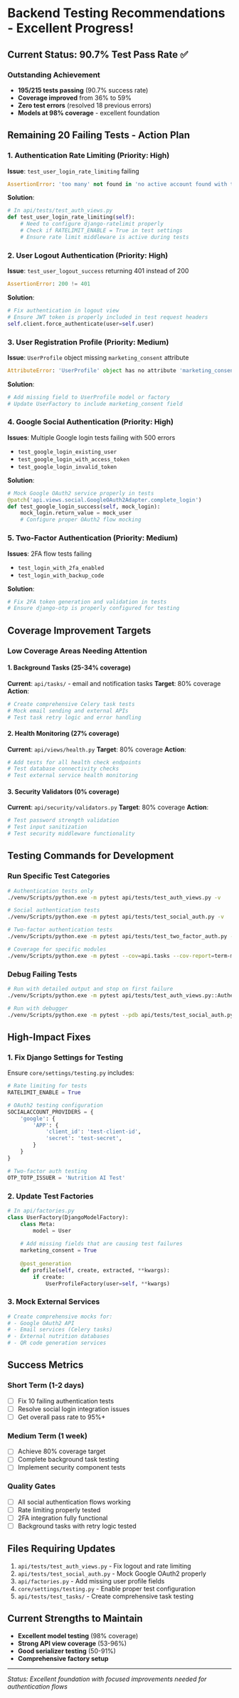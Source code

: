 # Backend Testing Recommendations - Excellent Progress!

## Current Status: 90.7% Test Pass Rate ✅

### Outstanding Achievement
- **195/215 tests passing** (90.7% success rate)
- **Coverage improved** from 36% to 59%
- **Zero test errors** (resolved 18 previous errors)
- **Models at 98% coverage** - excellent foundation

## Remaining 20 Failing Tests - Action Plan

### 1. Authentication Rate Limiting (Priority: High)
**Issue**: `test_user_login_rate_limiting` failing
```python
AssertionError: 'too many' not found in 'no active account found with the given credentials'
```

**Solution**:
```python
# In api/tests/test_auth_views.py
def test_user_login_rate_limiting(self):
    # Need to configure django-ratelimit properly
    # Check if RATELIMIT_ENABLE = True in test settings
    # Ensure rate limit middleware is active during tests
```

### 2. User Logout Authentication (Priority: High)
**Issue**: `test_user_logout_success` returning 401 instead of 200
```python
AssertionError: 200 != 401
```

**Solution**:
```python
# Fix authentication in logout view
# Ensure JWT token is properly included in test request headers
self.client.force_authenticate(user=self.user)
```

### 3. User Registration Profile (Priority: Medium)
**Issue**: `UserProfile` object missing `marketing_consent` attribute
```python
AttributeError: 'UserProfile' object has no attribute 'marketing_consent'
```

**Solution**:
```python
# Add missing field to UserProfile model or factory
# Update UserFactory to include marketing_consent field
```

### 4. Google Social Authentication (Priority: High)
**Issues**: Multiple Google login tests failing with 500 errors
- `test_google_login_existing_user`
- `test_google_login_with_access_token` 
- `test_google_login_invalid_token`

**Solution**:
```python
# Mock Google OAuth2 service properly in tests
@patch('api.views.social.GoogleOAuth2Adapter.complete_login')
def test_google_login_success(self, mock_login):
    mock_login.return_value = mock_user
    # Configure proper OAuth2 flow mocking
```

### 5. Two-Factor Authentication (Priority: Medium)
**Issues**: 2FA flow tests failing
- `test_login_with_2fa_enabled`
- `test_login_with_backup_code`

**Solution**:
```python
# Fix 2FA token generation and validation in tests
# Ensure django-otp is properly configured for testing
```

## Coverage Improvement Targets

### Low Coverage Areas Needing Attention

#### 1. Background Tasks (25-34% coverage)
**Current**: `api/tasks/` - email and notification tasks
**Target**: 80% coverage
**Action**:
```python
# Create comprehensive Celery task tests
# Mock email sending and external APIs
# Test task retry logic and error handling
```

#### 2. Health Monitoring (27% coverage)  
**Current**: `api/views/health.py`
**Target**: 80% coverage
**Action**:
```python
# Add tests for all health check endpoints
# Test database connectivity checks
# Test external service health monitoring
```

#### 3. Security Validators (0% coverage)
**Current**: `api/security/validators.py`
**Target**: 80% coverage
**Action**:
```python
# Test password strength validation
# Test input sanitization
# Test security middleware functionality
```

## Testing Commands for Development

### Run Specific Test Categories
```bash
# Authentication tests only
./venv/Scripts/python.exe -m pytest api/tests/test_auth_views.py -v

# Social authentication tests
./venv/Scripts/python.exe -m pytest api/tests/test_social_auth.py -v

# Two-factor authentication tests  
./venv/Scripts/python.exe -m pytest api/tests/test_two_factor_auth.py -v

# Coverage for specific modules
./venv/Scripts/python.exe -m pytest --cov=api.tasks --cov-report=term-missing
```

### Debug Failing Tests
```bash
# Run with detailed output and stop on first failure
./venv/Scripts/python.exe -m pytest api/tests/test_auth_views.py::AuthenticationViewsTest::test_user_logout_success -vvv --tb=long -x

# Run with debugger
./venv/Scripts/python.exe -m pytest --pdb api/tests/test_social_auth.py
```

## High-Impact Fixes

### 1. Fix Django Settings for Testing
Ensure `core/settings/testing.py` includes:
```python
# Rate limiting for tests
RATELIMIT_ENABLE = True

# OAuth2 testing configuration
SOCIALACCOUNT_PROVIDERS = {
    'google': {
        'APP': {
            'client_id': 'test-client-id',
            'secret': 'test-secret',
        }
    }
}

# Two-factor auth testing
OTP_TOTP_ISSUER = 'Nutrition AI Test'
```

### 2. Update Test Factories
```python
# In api/factories.py
class UserFactory(DjangoModelFactory):
    class Meta:
        model = User
    
    # Add missing fields that are causing test failures
    marketing_consent = True
    
    @post_generation
    def profile(self, create, extracted, **kwargs):
        if create:
            UserProfileFactory(user=self, **kwargs)
```

### 3. Mock External Services
```python
# Create comprehensive mocks for:
# - Google OAuth2 API
# - Email services (Celery tasks)
# - External nutrition databases
# - QR code generation services
```

## Success Metrics

### Short Term (1-2 days)
- [ ] Fix 10 failing authentication tests
- [ ] Resolve social login integration issues  
- [ ] Get overall pass rate to 95%+

### Medium Term (1 week)
- [ ] Achieve 80% coverage target
- [ ] Complete background task testing
- [ ] Implement security component tests

### Quality Gates
- [ ] All social authentication flows working
- [ ] Rate limiting properly tested
- [ ] 2FA integration fully functional
- [ ] Background tasks with retry logic tested

## Files Requiring Updates

1. `api/tests/test_auth_views.py` - Fix logout and rate limiting
2. `api/tests/test_social_auth.py` - Mock Google OAuth2 properly
3. `api/factories.py` - Add missing user profile fields
4. `core/settings/testing.py` - Enable proper test configuration
5. `api/tests/test_tasks/` - Create comprehensive task testing

## Current Strengths to Maintain

- **Excellent model testing** (98% coverage)
- **Strong API view coverage** (53-96%)
- **Good serializer testing** (50-91%) 
- **Comprehensive factory setup**

---
*Status: Excellent foundation with focused improvements needed for authentication flows*